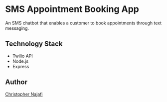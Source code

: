# SMS Appointment Booking App

An SMS chatbot that enables a customer to book appointments through text messaging.

<!-- ## Screenshot -->

<!-- Screenshot: scale image, 25% -->

## Technology Stack

- Twilio API
- Node.js
- Express

## Author

[Christopher Najafi](https://www.chrisnajafi.com/)
